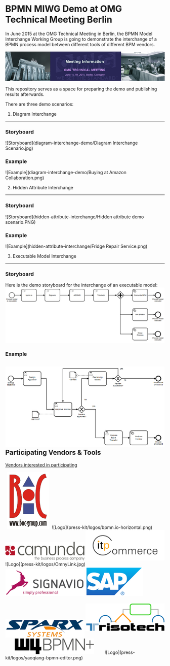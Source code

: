 BPMN MIWG Demo at OMG Technical Meeting Berlin
==============================================

In June 2015 at the OMG Technical Meeting in Berlin, the BPMN Model Interchange Working Group is going to demonstrate the interchange of a BPMN process model between different tools of different BPM vendors.

![OMG Technical Meeting Berlin](press-kit/OMG%20Technical%20Meeting%20Berlin.jpg)

This repository serves as a space for preparing the demo and publishing results afterwards.

There are three demo scenarios:

1. Diagram Interchange
----------------------
### Storyboard
![Storyboard](diagram-interchange-demo/Diagram Interchange Scenario.jpg)

### Example
![Example](diagram-interchange-demo/Buying at Amazon Collaboration.png)

2. Hidden Attribute Interchange
-------------------------------
### Storyboard
![Storyboard](hidden-attribute-interchange/Hidden attribute demo scenario.PNG)
### Example
![Example](hidden-attribute-interchange/Fridge Repair Service.png)

3. Executable Model Interchange
-------------------------------

### Storyboard
Here is the demo storyboard for the interchange of an executable model:
![Storyboard](execution-demo/storyboard.png)
### Example
![Example](execution-demo/handle-invoice.png)
Participating Vendors & Tools
-----------------------------
[Vendors interested in participating](http://doodle.com/gqhudvs2ys96hazr)

<img src="press-kit/logos/BOC.png" height="180" hspace="5"/>
![Logo](press-kit/logos/bpmn.io-horizontal.png)
<img src="press-kit/logos/camunda.png" width="250" />
<img src="press-kit/logos/itp-commerce.jpg" width="250" />
![Logo](press-kit/logos/OmnyLink.jpg)
<img src="press-kit/logos/Signavio.jpg" width="250" />
<img src="press-kit/logos/SAP.png" width="180" />
<img src="press-kit/logos/SparxSystemsLogo.jpg" width="250" />
<img src="press-kit/logos/Trisotech.png" width="250" vspace="20" />
<img src="press-kit/logos/W4BPMN+.png" width="250" hspace="30" />
![Logo](press-kit/logos/yaoqiang-bpmn-editor.png)

